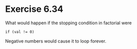 Exercise 6.34
=============

What would happen if the stopping condition in factorial were

    if (val != 0)

Negative numbers would cause it to loop forever.

